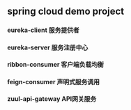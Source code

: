 ## spring cloud demo project

#### eureka-client  服务提供者
#### eureka-server  服务注册中心
#### ribbon-consumer  客户端负载均衡
#### feign-consumer   声明式服务调用
#### zuul-api-gateway   API网关服务

